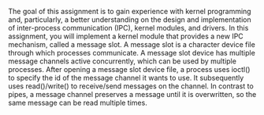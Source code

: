 The goal of this assignment is to gain experience with kernel programming and, particularly, a better
understanding on the design and implementation of inter-process communication (IPC), kernel
modules, and drivers.
In this assignment, you will implement a kernel module that provides a new IPC mechanism,
called a message slot. A message slot is a character device file through which processes communicate.
A message slot device has multiple message channels active concurrently, which can be used by
multiple processes. After opening a message slot device file, a process uses ioctl() to specify the
id of the message channel it wants to use. It subsequently uses read()/write() to receive/send
messages on the channel. In contrast to pipes, a message channel preserves a message until
it is overwritten, so the same message can be read multiple times.
